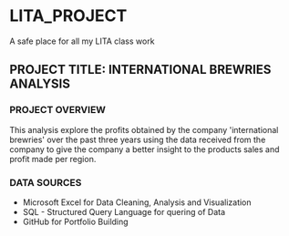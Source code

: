 # LITA_PROJECT
A safe place for all my LITA class work
## PROJECT TITLE: INTERNATIONAL BREWRIES ANALYSIS
### PROJECT OVERVIEW
This analysis explore the profits obtained by the company 'international brewries' over the past three years using the data received from the company to give the company a better insight to the products sales and profit made per region.
### DATA SOURCES
- Microsoft Excel for Data Cleaning, Analysis and Visualization
- SQL - Structured Query Language for quering of Data
- GitHub for Portfolio Building
